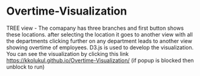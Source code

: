 # Overtime-Visualization
TREE view - The comapany has three branches and first button shows these locations. after selecting the location it goes to another view with all the departments clicking further on any department leads to another view showing overtime of employees.
D3.js is used to develop the visualization.
You can see the visualization by clicking this link https://kkolukul.github.io/Overtime-Visualization/ (if popup is blocked then unblock to run)
